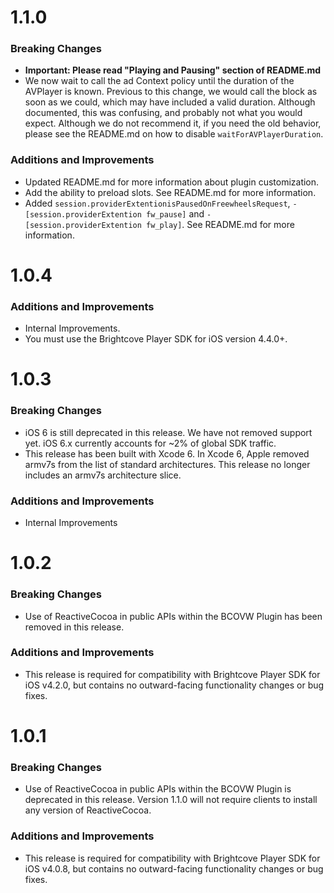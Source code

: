 # 1.1.0
### Breaking Changes
* **Important: Please read "Playing and Pausing" section of README.md**
* We now wait to call the ad Context policy until the duration of the AVPlayer is known. Previous to this change, we would call the block as soon as we could, which may have included a valid duration. Although documented, this was confusing, and probably not what you would expect. Although we do not recommend it, if you need the old behavior, please see the README.md on how to disable `waitForAVPlayerDuration`.

### Additions and Improvements
* Updated README.md for more information about plugin customization.
* Add the ability to preload slots. See README.md for more information.
* Added `session.providerExtentionisPausedOnFreewheelsRequest`, `-[session.providerExtention fw_pause]` and `-[session.providerExtention fw_play]`. See README.md for more information.

# 1.0.4
### Additions and Improvements
* Internal Improvements.
* You must use the Brightcove Player SDK for iOS version 4.4.0+.

# 1.0.3
### Breaking Changes
* iOS 6 is still deprecated in this release. We have not removed support yet.  iOS 6.x currently accounts for ~2% of global SDK traffic.
* This release has been built with Xcode 6. In Xcode 6, Apple removed armv7s from the list of standard architectures. This release no longer includes an armv7s architecture slice.

### Additions and Improvements
* Internal Improvements

# 1.0.2

### Breaking Changes
* Use of ReactiveCocoa in public APIs within the BCOVW Plugin has been removed in this release.

### Additions and Improvements
* This release is required for compatibility with Brightcove Player SDK for iOS v4.2.0, but contains no outward-facing functionality changes or bug fixes.

# 1.0.1

### Breaking Changes
* Use of ReactiveCocoa in public APIs within the BCOVW Plugin is deprecated in this release. Version 1.1.0 will not require clients to install any version of ReactiveCocoa.

### Additions and Improvements
* This release is required for compatibility with Brightcove Player SDK for iOS v4.0.8, but contains no outward-facing functionality changes or bug fixes.
